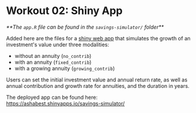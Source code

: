 # Workout 02: Shiny App

_\*\*The `app.R` file can be found in the `savings-simulator/` folder\*\*_

Added here are the files for a [shiny web app](http://shiny.rstudio.com/) that simulates the growth of an investment's value under three modalities:

* without an annuity (`no_contrib`)
* with an annuity (`fixed_contrib`)
* with a growing annuity (`growing_contrib`)

Users can set the initial investment value and annual return rate, as well as annual contribution and growth rate for annuities, and the duration in years.

The deployed app can be found here: https://ashabest.shinyapps.io/savings-simulator/
